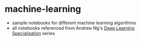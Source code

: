 # machine-learning

* sample notebooks for different machine learning algorithms
* all notebooks referenced from Andrew Ng's [Deep Learning Specialisation](https://www.coursera.org/specializations/deep-learning) series
